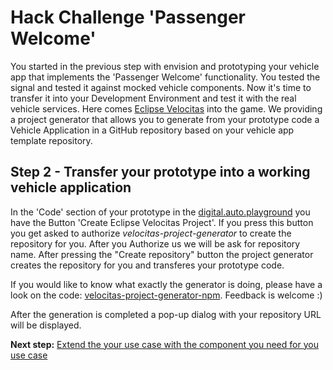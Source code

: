 # Hack Challenge 'Passenger Welcome'

You started in the previous step with envision and prototyping your vehicle app that implements the 'Passenger Welcome' functionality. You tested the signal and tested it against mocked vehicle components. Now it's time to transfer it into your Development Environment and test it with the real vehicle services. Here comes [Eclipse Velocitas](https://websites.eclipseprojects.io/velocitas/) into the game. We providing a project generator that allows you to generate from your prototype code a Vehicle Application in a GitHub repository based on your vehicle app template repository.

## Step 2 - Transfer your prototype into a working vehicle application

In the 'Code' section of your prototype in the [digital.auto.playground](https://digitalauto.netlify.app/) you have the Button 'Create Eclipse Velocitas Project'. 
If you press this button you get asked to authorize _velocitas-project-generator_ to create the repository for you. After you Authorize us we will be ask for repository name. After pressing the "Create repository" button the project generator creates the repository for you and transferes your prototype code.

If you would like to know what exactly the generator is doing, please have a look on the code: [velocitas-project-generator-npm](https://github.com/eclipse-velocitas/velocitas-project-generator-npm). Feedback is welcome :)

After the generation is completed a pop-up dialog with your repository URL will be displayed.

__Next step:__ [Extend the your use case with the component you need for you use case](/docs/step-3-exending.md)
